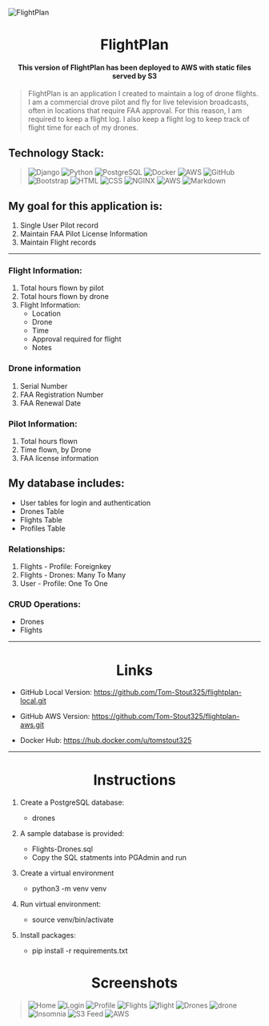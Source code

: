 ![FlightPlan](static/images/screenshots.FlightPlanLogo.png)



<h1 align="center">FlightPlan</h1>

<h4 align="center">This version of FlightPlan has been deployed to AWS with static files served by S3 </h4>

> FlightPlan is an application I created to maintain a log of drone flights. I am a commercial drove pilot and fly for live television broadcasts, often in locations that require FAA approval. For this reason, I am required to keep a flight log. I also keep a flight log to keep track of flight time for each of my drones.

## Technology Stack:


> ![Django](https://img.shields.io/badge/Django-092E20?style=for-the-badge&logo=django&logoColor=green)
![Python](https://img.shields.io/badge/Python-FFD43B?style=for-the-badge&logo=python&logoColor=blue)
![PostgreSQL](https://img.shields.io/badge/PostgreSQL-316192?style=for-the-badge&logo=postgresql&logoColor=white)
![Docker](https://img.shields.io/badge/Docker-2CA5E0?style=for-the-badge&logo=docker&logoColor=white)
![AWS](https://img.shields.io/badge/Amazon_AWS-FF9900?style=for-the-badge&logo=amazonaws&logoColor=white)
![GitHub](https://img.shields.io/badge/GitHub-100000?style=for-the-badge&logo=github&logoColor=white)
![Bootstrap](https://img.shields.io/badge/Bootstrap-563D7C?style=for-the-badge&logo=bootstrap&logoColor=white)
![HTML](https://img.shields.io/badge/HTML5-E34F26?style=for-the-badge&logo=html5&logoColor=white)
![CSS](https://img.shields.io/badge/CSS3-1572B6?style=for-the-badge&logo=css3&logoColor=white)
![NGINX](https://img.shields.io/badge/Nginx-009639?style=for-the-badge&logo=nginx&logoColor=white)
![AWS](https://img.shields.io/badge/Amazon_AWS-FF9900?style=for-the-badge&logo=amazonaws&logoColor=white)
![Markdown](https://img.shields.io/badge/Markdown-000000?style=for-the-badge&logo=markdown&logoColor=white)  

## My goal for this application is:
1. Single User Pilot record
2. Maintain FAA Pilot License Information
3. Maintain Flight records 

___


### Flight Information:
1. Total hours flown by pilot
2. Total hours flown by drone
3. Flight Information:
    * Location
    * Drone
    * Time
    * Approval required for flight
    * Notes  
            

###  Drone information
1. Serial Number
2. FAA Registration Number
3. FAA Renewal Date  


###  Pilot Information:
1. Total hours flown
2. Time flown, by Drone
3. FAA license information  

## My database includes:
-   User tables for login and authentication
-   Drones Table
-   Flights Table
-   Profiles Table  

### Relationships:
1. Flights - Profile: Foreignkey
2. Flights - Drones: Many To Many
3. User - Profile: One To One  

### CRUD Operations:
- Drones 
- Flights  

___


<h1 align="center">Links</h1>

* GitHub Local Version:  https://github.com/Tom-Stout325/flightplan-local.git

* GitHub AWS Version:  https://github.com/Tom-Stout325/flightplan-aws.git

* Docker Hub:  https://hub.docker.com/u/tomstout325  

___

<h1 align="center">Instructions</h1>


1. Create a PostgreSQL database:  
    - drones

2. A sample database is provided:
    - Flights-Drones.sql
    - Copy the SQL statments into PGAdmin and run

3. Create a virtual environment
    - python3 -m venv venv

4. Run virtual environment:
    - source venv/bin/activate

5. Install packages:    
    - pip install -r requirements.txt



<h1 align="center">Screenshots</h1>

> ![Home](static/images/Home.png)
![Login](static/images/Login.png)
![Profile](static/images/profile.png)
![Flights](static/images/flights.png)
![flight](static/images/flight.png)
![Drones](static/images/drones.png)
![drone](static/images/drone.png)
![Insomnia](static/images/FP_insomnia.png)
![S3 Feed](static/images/AWS_S3.png)
![AWS](static/images/FlightPlan-AWS.png)
